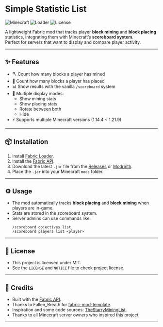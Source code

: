 # Simple Statistic List

![Minecraft](https://img.shields.io/badge/Minecraft-1.14.4--1.21.9-green)
![Loader](https://img.shields.io/badge/Loader-Fabric-blue)
![License](https://img.shields.io/badge/License-MIT-purple)

A lightweight Fabric mod that tracks player **block mining** and **block placing** statistics, integrating them with Minecraft’s **scoreboard system**.  
Perfect for servers that want to display and compare player activity.

---

## ✨ Features
- 🪓 Count how many blocks a player has mined
- 🧱 Count how many blocks a player has placed
- 📊 Show results with the vanilla `/scoreboard` system
- 🔄 Multiple display modes:
    - Show mining stats
    - Show placing stats
    - Rotate between both
    - Hide
- ⚡ Supports multiple Minecraft versions (1.14.4 ~ 1.21.9)

---

## 📦 Installation
1. Install [Fabric Loader](https://fabricmc.net/use/installer/).
2. Install the [Fabric API](https://modrinth.com/mod/fabric-api).
3. Download the latest `.jar` file from the [Releases](https://github.com/YOUR_NAME/Simple-Statistic-List/releases) or [Modrinth](https://modrinth.com/mod/simple-statistic-list/versions).
4. Place the `.jar` into your Minecraft `mods` folder.

---

## ⚙️ Usage
- The mod automatically tracks **block placing** and **block mining** when players are in-game.
- Stats are stored in the scoreboard system.
- Server admins can use commands like:
  ```mcfunction
  /scoreboard objectives list
  /scoreboard players list <player>
  
---

## 📜 License
- This project is licensed under MIT.
- See the `LICENSE` and `NOTICE` file to check project license.

---

## 🙌 Credits
- Built with the [Fabric API](https://modrinth.com/mod/fabric-api).
- Thanks to Fallen_Breath for [fabric-mod-template](https://github.com/Fallen-Breath/fabric-mod-template).
- Inspiration and some code sources: [TheStarryMiningList](https://github.com/crackun24/TheStarryMiningList).
- Thanks to all Minecraft server owners who inspired this project.

---